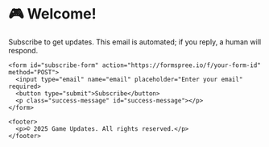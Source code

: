 <!DOCTYPE html>
<html lang="en">
<head>
  <meta charset="UTF-8">
  <meta name="viewport" content="width=device-width, initial-scale=1.0">
  <title>Game Updates</title>
  <link rel="stylesheet" href="style.css">
</head>
<body>
  <div class="container">
    <h1>🎮 Welcome!</h1>
    <p class="tagline">Subscribe to get updates. This email is automated; if you reply, a human will respond.</p>

    <form id="subscribe-form" action="https://formspree.io/f/your-form-id" method="POST">
      <input type="email" name="email" placeholder="Enter your email" required>
      <button type="submit">Subscribe</button>
      <p class="success-message" id="success-message"></p>
    </form>

    <footer>
      <p>© 2025 Game Updates. All rights reserved.</p>
    </footer>
  </div>

  <script src="script.js"></script>
</body>
</html>
